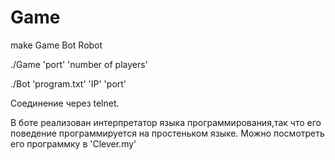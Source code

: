 # Game

make Game Bot Robot

./Game 'port' 'number of players'
  
./Bot 'program.txt' 'IP' 'port'
  
Соединение через telnet.
  
В боте реализован интерпретатор языка программирования,так что его поведение программируется на простеньком языке. Можно посмотреть его программку в 'Clever.my'

